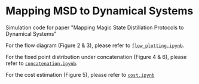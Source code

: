 # Mapping MSD to Dynamical Systems
 Simulation code for paper "Mapping Magic State Distillation Protocols to Dynamical Systems"

For the flow diagram (Figure 2 & 3), please refer to [`flow_plotting.ipynb`](flow_plotting.ipynb).

For the fixed point distribution under concatenation (Figure 4 & 6), please refer to [`concatenation.ipynb`](concatenation.ipynb).

For the cost estimation (Figure 5), please refer to [`cost.ipynb`](cost.ipynb)